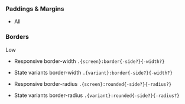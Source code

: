 

### Paddings & Margins

- All

### Borders

Low

- Responsive border-width `.{screen}:border{-side?}{-width?}`
- State variants border-width `.{variant}:border{-side?}{-width?}`

- Responsive border-radius `.{screen}:rounded{-side?}{-radius?}`
- State variants border-radius `.{variant}:rounded{-side?}{-radius?}`
